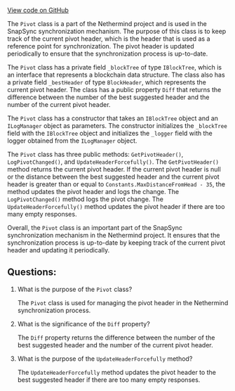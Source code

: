 [View code on GitHub](https://github.com/NethermindEth/nethermind/src/Nethermind/Nethermind.Synchronization/SnapSync/Pivot.cs)

The `Pivot` class is a part of the Nethermind project and is used in the SnapSync synchronization mechanism. The purpose of this class is to keep track of the current pivot header, which is the header that is used as a reference point for synchronization. The pivot header is updated periodically to ensure that the synchronization process is up-to-date.

The `Pivot` class has a private field `_blockTree` of type `IBlockTree`, which is an interface that represents a blockchain data structure. The class also has a private field `_bestHeader` of type `BlockHeader`, which represents the current pivot header. The class has a public property `Diff` that returns the difference between the number of the best suggested header and the number of the current pivot header.

The `Pivot` class has a constructor that takes an `IBlockTree` object and an `ILogManager` object as parameters. The constructor initializes the `_blockTree` field with the `IBlockTree` object and initializes the `_logger` field with the logger obtained from the `ILogManager` object.

The `Pivot` class has three public methods: `GetPivotHeader()`, `LogPivotChanged()`, and `UpdateHeaderForcefully()`. The `GetPivotHeader()` method returns the current pivot header. If the current pivot header is null or the distance between the best suggested header and the current pivot header is greater than or equal to `Constants.MaxDistanceFromHead - 35`, the method updates the pivot header and logs the change. The `LogPivotChanged()` method logs the pivot change. The `UpdateHeaderForcefully()` method updates the pivot header if there are too many empty responses.

Overall, the `Pivot` class is an important part of the SnapSync synchronization mechanism in the Nethermind project. It ensures that the synchronization process is up-to-date by keeping track of the current pivot header and updating it periodically.
## Questions: 
 1. What is the purpose of the `Pivot` class?
    
    The `Pivot` class is used for managing the pivot header in the Nethermind synchronization process.

2. What is the significance of the `Diff` property?
    
    The `Diff` property returns the difference between the number of the best suggested header and the number of the current pivot header.

3. What is the purpose of the `UpdateHeaderForcefully` method?
    
    The `UpdateHeaderForcefully` method updates the pivot header to the best suggested header if there are too many empty responses.